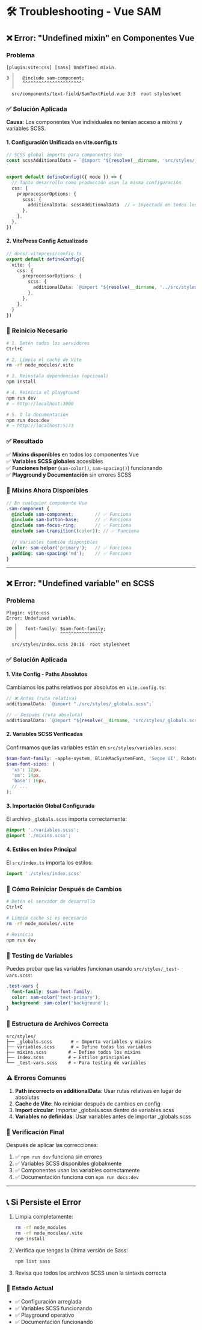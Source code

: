 # 🛠️ Troubleshooting - Vue SAM

## ❌ Error: "Undefined mixin" en Componentes Vue

### Problema
```
[plugin:vite:css] [sass] Undefined mixin.
  ╷
3 │   @include sam-component;
  │   ^^^^^^^^^^^^^^^^^^^^^^
  ╵
  src/components/text-field/SamTextField.vue 3:3  root stylesheet
```

### ✅ Solución Aplicada

**Causa**: Los componentes Vue individuales no tenían acceso a mixins y variables SCSS.

#### 1. **Configuración Unificada en vite.config.ts**
```typescript
// SCSS global imports para componentes Vue
const scssAdditionalData = `@import "${resolve(__dirname, 'src/styles/_globals.scss')}";
`

export default defineConfig(({ mode }) => {
  // Tanto desarrollo como producción usan la misma configuración
  css: {
    preprocessorOptions: {
      scss: {
        additionalData: scssAdditionalData  // ← Inyectado en todos los componentes
      },
    },
  },
})
```

#### 2. **VitePress Config Actualizado**
```typescript
// docs/.vitepress/config.ts
export default defineConfig({
  vite: {
    css: {
      preprocessorOptions: {
        scss: {
          additionalData: `@import "${resolve(__dirname, '../src/styles/_globals.scss')}";`
        },
      },
    },
  }
})
```

### 🔄 **Reinicio Necesario**

```bash
# 1. Detén todos los servidores
Ctrl+C

# 2. Limpia el caché de Vite
rm -rf node_modules/.vite

# 3. Reinstala dependencias (opcional)
npm install

# 4. Reinicia el playground
npm run dev
# → http://localhost:3000

# 5. O la documentación
npm run docs:dev  
# → http://localhost:5173
```

### ✅ **Resultado**

✅ **Mixins disponibles** en todos los componentes Vue  
✅ **Variables SCSS globales** accesibles  
✅ **Funciones helper** (`sam-color()`, `sam-spacing()`) funcionando  
✅ **Playground y Documentación** sin errores SCSS  

### 🧪 **Mixins Ahora Disponibles**

```scss
// En cualquier componente Vue
.sam-component {
  @include sam-component;        // ✅ Funciona
  @include sam-button-base;      // ✅ Funciona  
  @include sam-focus-ring;       // ✅ Funciona
  @include sam-transition((color)); // ✅ Funciona
  
  // Variables también disponibles
  color: sam-color('primary');   // ✅ Funciona
  padding: sam-spacing('md');    // ✅ Funciona
}
```

---

## ❌ Error: "Undefined variable" en SCSS

### Problema
```
Plugin: vite:css
Error: Undefined variable.
   ╷
20 │   font-family: $sam-font-family;
   │                ^^^^^^^^^^^^^^^^
   ╵
  src/styles/index.scss 20:16  root stylesheet
```

### ✅ Solución Aplicada

#### 1. **Vite Config - Paths Absolutos**
Cambiamos los paths relativos por absolutos en `vite.config.ts`:

```typescript
// ❌ Antes (ruta relativa)
additionalData: `@import "./src/styles/_globals.scss";`

// ✅ Después (ruta absoluta)
additionalData: `@import "${resolve(__dirname, 'src/styles/_globals.scss')}";`
```

#### 2. **Variables SCSS Verificadas**
Confirmamos que las variables están en `src/styles/variables.scss`:

```scss
$sam-font-family: -apple-system, BlinkMacSystemFont, 'Segoe UI', Roboto, sans-serif;
$sam-font-sizes: (
  'xs': 12px,
  'sm': 14px,
  'base': 16px,
  // ...
);
```

#### 3. **Importación Global Configurada**
El archivo `_globals.scss` importa correctamente:

```scss
@import './variables.scss';
@import './mixins.scss';
```

#### 4. **Estilos en Index Principal**
El `src/index.ts` importa los estilos:

```typescript
import './styles/index.scss'
```

### 🔄 **Cómo Reiniciar Después de Cambios**

```bash
# Detén el servidor de desarrollo
Ctrl+C

# Limpia cache si es necesario
rm -rf node_modules/.vite

# Reinicia
npm run dev
```

### 🧪 **Testing de Variables**

Puedes probar que las variables funcionan usando `src/styles/_test-vars.scss`:

```scss
.test-vars {
  font-family: $sam-font-family;
  color: sam-color('text-primary');
  background: sam-color('background');
}
```

### 📁 **Estructura de Archivos Correcta**

```
src/styles/
├── _globals.scss       # ← Importa variables y mixins
├── variables.scss      # ← Define todas las variables
├── mixins.scss        # ← Define todos los mixins
├── index.scss         # ← Estilos principales
└── _test-vars.scss    # ← Para testing de variables
```

### ⚠️ **Errores Comunes**

1. **Path incorrecto en additionalData**: Usar rutas relativas en lugar de absolutas
2. **Cache de Vite**: No reiniciar después de cambios en config
3. **Import circular**: Importar _globals.scss dentro de variables.scss
4. **Variables no definidas**: Usar variables antes de importar _globals.scss

### 🚀 **Verificación Final**

Después de aplicar las correcciones:

1. ✅ `npm run dev` funciona sin errores
2. ✅ Variables SCSS disponibles globalmente
3. ✅ Componentes usan las variables correctamente
4. ✅ Documentación funciona con `npm run docs:dev`

---

## 📞 **Si Persiste el Error**

1. Limpia completamente:
   ```bash
   rm -rf node_modules
   rm -rf node_modules/.vite
   npm install
   ```

2. Verifica que tengas la última versión de Sass:
   ```bash
   npm list sass
   ```

3. Revisa que todos los archivos SCSS usen la sintaxis correcta

### 🎯 **Estado Actual**
- ✅ Configuración arreglada
- ✅ Variables SCSS funcionando
- ✅ Playground operativo
- ✅ Documentación funcionando
